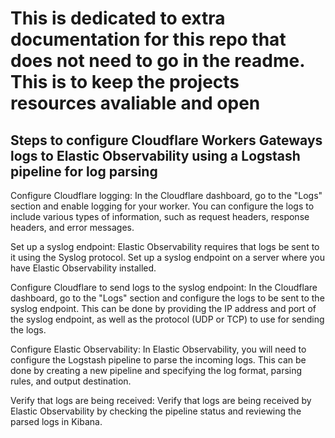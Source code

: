 # This is dedicated to extra documentation for this repo that does not need to go in the readme. This is to keep the projects resources avaliable and open

## Steps to configure Cloudflare Workers Gateways logs to Elastic Observability using a Logstash pipeline for log parsing


Configure Cloudflare logging: In the Cloudflare dashboard, go to the "Logs" section and enable logging for your worker. You can configure the logs to include various types of information, such as request headers, response headers, and error messages.

Set up a syslog endpoint: Elastic Observability requires that logs be sent to it using the Syslog protocol. Set up a syslog endpoint on a server where you have Elastic Observability installed.

Configure Cloudflare to send logs to the syslog endpoint: In the Cloudflare dashboard, go to the "Logs" section and configure the logs to be sent to the syslog endpoint. This can be done by providing the IP address and port of the syslog endpoint, as well as the protocol (UDP or TCP) to use for sending the logs.

Configure Elastic Observability: In Elastic Observability, you will need to configure the Logstash pipeline to parse the incoming logs. This can be done by creating a new pipeline and specifying the log format, parsing rules, and output destination.

Verify that logs are being received: Verify that logs are being received by Elastic Observability by checking the pipeline status and reviewing the parsed logs in Kibana.
